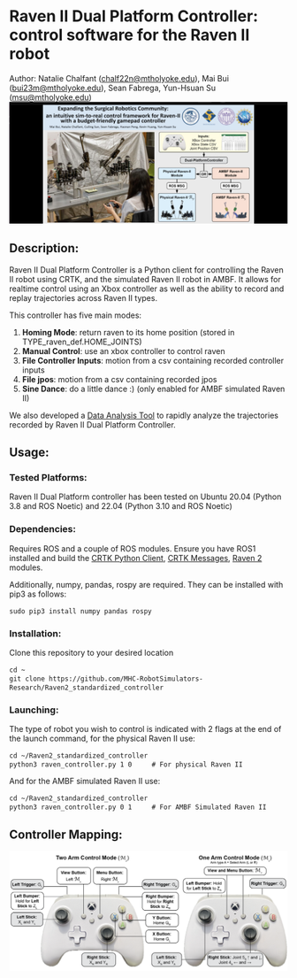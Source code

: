 # Raven II Dual Platform Controller: control software for the Raven II robot
Author: Natalie Chalfant (chalf22n@mtholyoke.edu), Mai Bui (bui23m@mtholyoke.edu), Sean Fabrega, Yun-Hsuan Su 
(msu@mtholyoke.edu)
[![Description video](https://github.com/MHC-RobotSimulators-Research/Raven2_Dual_Platform_Controller/blob/main/images/Description_video.png)](https://www.youtube.com/watch?v=eDtycxnpn8c&t)

## Description:
Raven II Dual Platform Controller is a Python client for controlling the Raven II robot using CRTK, and the simulated
Raven II robot in AMBF. It allows for realtime control using an Xbox controller as well as the ability to record and
replay trajectories across Raven II types. 

This controller has five main modes:
1. **Homing Mode**: return raven to its home position (stored in TYPE_raven_def.HOME_JOINTS)
2. **Manual Control**: use an xbox controller to control raven
3. **File Controller Inputs**: motion from a csv containing recorded controller inputs
4. **File jpos**: motion from a csv containing recorded jpos
5. **Sine Dance**: do a little dance :) (only enabled for AMBF simulated Raven II)

We also developed a 
[Data Analysis Tool](https://github.com/MHC-RobotSimulators-Research/Data_Analysis_MotionReplication) to rapidly analyze 
the trajectories recorded by Raven II Dual Platform Controller.

## Usage:

### Tested Platforms:
Raven II Dual Platform controller has been tested on Ubuntu 20.04 (Python 3.8 and ROS Noetic) and 22.04 
(Python 3.10 and ROS Noetic)

### Dependencies:
Requires ROS and a couple of ROS modules. Ensure you have ROS1 installed and build the 
[CRTK Python Client](https://github.com/collaborative-robotics/crtk_python_client), 
[CRTK Messages](https://github.com/collaborative-robotics/crtk_msgs), 
[Raven 2](https://github.com/uw-biorobotics/raven2) modules.

Additionally, numpy, pandas, rospy are required. They can be installed with pip3 as follows:
```
sudo pip3 install numpy pandas rospy
```

### Installation:
Clone this repository to your desired location
```
cd ~
git clone https://github.com/MHC-RobotSimulators-Research/Raven2_standardized_controller
```

### Launching:
The type of robot you wish to control is indicated with 2 flags at the end of the launch command, for the physical
Raven II use:
```
cd ~/Raven2_standardized_controller
python3 raven_controller.py 1 0     # For physical Raven II
```
And for the AMBF simulated Raven II use:
```
cd ~/Raven2_standardized_controller
python3 raven_controller.py 0 1     # For AMBF Simulated Raven II
```

## Controller Mapping:
<img src="images/mapping.png" width="" alt="Controller Mapping Scheme"/>

